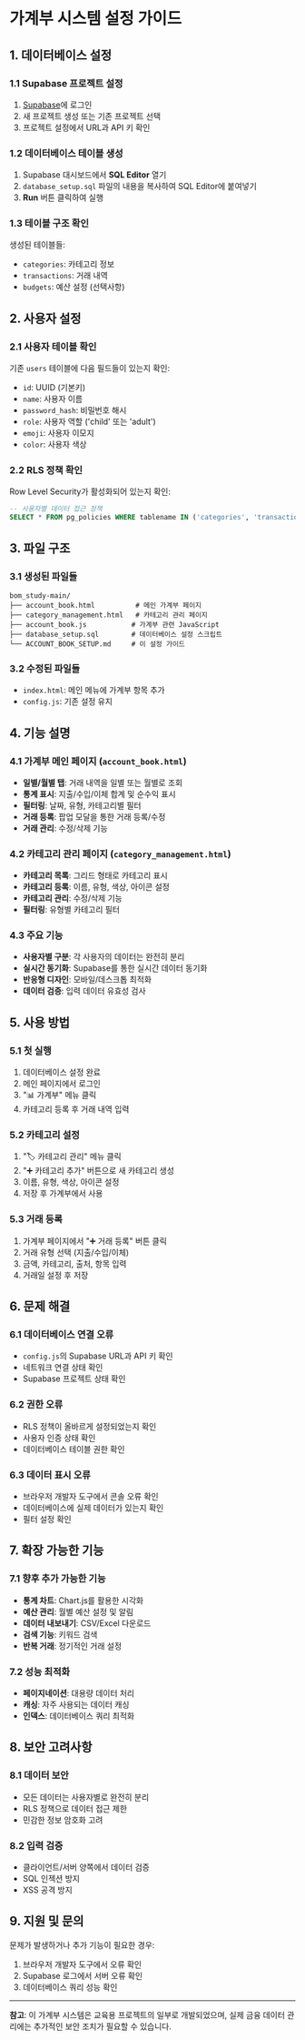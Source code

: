 # 가계부 시스템 설정 가이드

## 1. 데이터베이스 설정

### 1.1 Supabase 프로젝트 설정
1. [Supabase](https://supabase.com)에 로그인
2. 새 프로젝트 생성 또는 기존 프로젝트 선택
3. 프로젝트 설정에서 URL과 API 키 확인

### 1.2 데이터베이스 테이블 생성
1. Supabase 대시보드에서 **SQL Editor** 열기
2. `database_setup.sql` 파일의 내용을 복사하여 SQL Editor에 붙여넣기
3. **Run** 버튼 클릭하여 실행

### 1.3 테이블 구조 확인
생성된 테이블들:
- `categories`: 카테고리 정보
- `transactions`: 거래 내역
- `budgets`: 예산 설정 (선택사항)

## 2. 사용자 설정

### 2.1 사용자 테이블 확인
기존 `users` 테이블에 다음 필드들이 있는지 확인:
- `id`: UUID (기본키)
- `name`: 사용자 이름
- `password_hash`: 비밀번호 해시
- `role`: 사용자 역할 ('child' 또는 'adult')
- `emoji`: 사용자 이모지
- `color`: 사용자 색상

### 2.2 RLS 정책 확인
Row Level Security가 활성화되어 있는지 확인:
```sql
-- 사용자별 데이터 접근 정책
SELECT * FROM pg_policies WHERE tablename IN ('categories', 'transactions', 'budgets');
```

## 3. 파일 구조

### 3.1 생성된 파일들
```
bom_study-main/
├── account_book.html          # 메인 가계부 페이지
├── category_management.html   # 카테고리 관리 페이지
├── account_book.js           # 가계부 관련 JavaScript
├── database_setup.sql        # 데이터베이스 설정 스크립트
└── ACCOUNT_BOOK_SETUP.md     # 이 설정 가이드
```

### 3.2 수정된 파일들
- `index.html`: 메인 메뉴에 가계부 항목 추가
- `config.js`: 기존 설정 유지

## 4. 기능 설명

### 4.1 가계부 메인 페이지 (`account_book.html`)
- **일별/월별 탭**: 거래 내역을 일별 또는 월별로 조회
- **통계 표시**: 지출/수입/이체 합계 및 순수익 표시
- **필터링**: 날짜, 유형, 카테고리별 필터
- **거래 등록**: 팝업 모달을 통한 거래 등록/수정
- **거래 관리**: 수정/삭제 기능

### 4.2 카테고리 관리 페이지 (`category_management.html`)
- **카테고리 목록**: 그리드 형태로 카테고리 표시
- **카테고리 등록**: 이름, 유형, 색상, 아이콘 설정
- **카테고리 관리**: 수정/삭제 기능
- **필터링**: 유형별 카테고리 필터

### 4.3 주요 기능
- **사용자별 구분**: 각 사용자의 데이터는 완전히 분리
- **실시간 동기화**: Supabase를 통한 실시간 데이터 동기화
- **반응형 디자인**: 모바일/데스크톱 최적화
- **데이터 검증**: 입력 데이터 유효성 검사

## 5. 사용 방법

### 5.1 첫 실행
1. 데이터베이스 설정 완료
2. 메인 페이지에서 로그인
3. "📊 가계부" 메뉴 클릭
4. 카테고리 등록 후 거래 내역 입력

### 5.2 카테고리 설정
1. "🏷️ 카테고리 관리" 메뉴 클릭
2. "➕ 카테고리 추가" 버튼으로 새 카테고리 생성
3. 이름, 유형, 색상, 아이콘 설정
4. 저장 후 가계부에서 사용

### 5.3 거래 등록
1. 가계부 페이지에서 "➕ 거래 등록" 버튼 클릭
2. 거래 유형 선택 (지출/수입/이체)
3. 금액, 카테고리, 출처, 항목 입력
4. 거래일 설정 후 저장

## 6. 문제 해결

### 6.1 데이터베이스 연결 오류
- `config.js`의 Supabase URL과 API 키 확인
- 네트워크 연결 상태 확인
- Supabase 프로젝트 상태 확인

### 6.2 권한 오류
- RLS 정책이 올바르게 설정되었는지 확인
- 사용자 인증 상태 확인
- 데이터베이스 테이블 권한 확인

### 6.3 데이터 표시 오류
- 브라우저 개발자 도구에서 콘솔 오류 확인
- 데이터베이스에 실제 데이터가 있는지 확인
- 필터 설정 확인

## 7. 확장 가능한 기능

### 7.1 향후 추가 가능한 기능
- **통계 차트**: Chart.js를 활용한 시각화
- **예산 관리**: 월별 예산 설정 및 알림
- **데이터 내보내기**: CSV/Excel 다운로드
- **검색 기능**: 키워드 검색
- **반복 거래**: 정기적인 거래 설정

### 7.2 성능 최적화
- **페이지네이션**: 대용량 데이터 처리
- **캐싱**: 자주 사용되는 데이터 캐싱
- **인덱스**: 데이터베이스 쿼리 최적화

## 8. 보안 고려사항

### 8.1 데이터 보안
- 모든 데이터는 사용자별로 완전히 분리
- RLS 정책으로 데이터 접근 제한
- 민감한 정보 암호화 고려

### 8.2 입력 검증
- 클라이언트/서버 양쪽에서 데이터 검증
- SQL 인젝션 방지
- XSS 공격 방지

## 9. 지원 및 문의

문제가 발생하거나 추가 기능이 필요한 경우:
1. 브라우저 개발자 도구에서 오류 확인
2. Supabase 로그에서 서버 오류 확인
3. 데이터베이스 쿼리 성능 확인

---

**참고**: 이 가계부 시스템은 교육용 프로젝트의 일부로 개발되었으며, 실제 금융 데이터 관리에는 추가적인 보안 조치가 필요할 수 있습니다. 